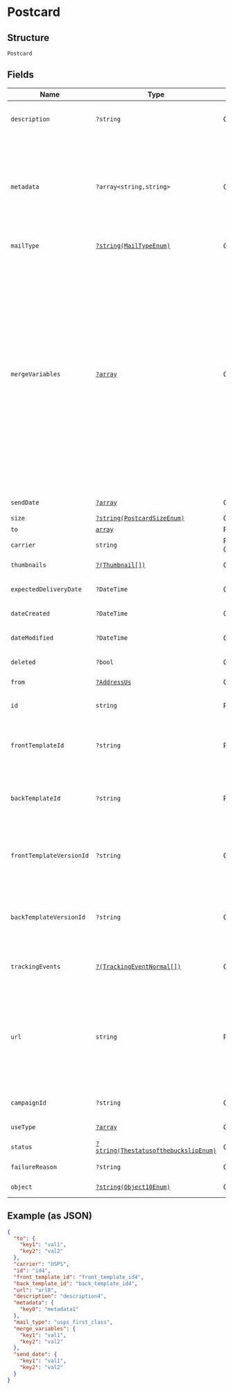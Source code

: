 
# Postcard

## Structure

`Postcard`

## Fields

| Name | Type | Tags | Description | Getter | Setter |
|  --- | --- | --- | --- | --- | --- |
| `description` | `?string` | Optional | An internal description that identifies this resource. Must be no longer than 255 characters.<br>**Constraints**: *Maximum Length*: `255` | getDescription(): ?string | setDescription(?string description): void |
| `metadata` | `?array<string,string>` | Optional | Use metadata to store custom information for tagging and labeling back to your internal systems. Must be an object with up to 20 key-value pairs. Keys must be at most 40 characters and values must be at most 500 characters. Neither can contain the characters `"` and `\`. i.e. '{"customer_id" : "NEWYORK2015"}' Nested objects are not supported.  See [Metadata](#section/Metadata) for more information. | getMetadata(): ?array | setMetadata(?array metadata): void |
| `mailType` | [`?string(MailTypeEnum)`](../../doc/models/mail-type-enum.md) | Optional | - | getMailType(): ?string | setMailType(?string mailType): void |
| `mergeVariables` | [`?array`](../../doc/models/object-enum.md) | Optional | You can input a merge variable payload object to your template to render dynamic content. For example, if you have a template like: `{{variable_name}}`, pass in `{"variable_name": "Harry"}` to render `Harry`. `merge_variables` must be an object. Any type of value is accepted as long as the object is valid JSON; you can use `strings`, `numbers`, `booleans`, `arrays`, `objects`, or `null`. The max length of the object is 25,000 characters. If you call `JSON.stringify` on your object, it can be no longer than 25,000 characters. Your variable names cannot contain any whitespace or any of the following special characters: `!`, `"`, `#`, `%`, `&`, `'`, `(`, `)`, `*`, `+`, `,`, `/`, `;`, `<`, `=`, `>`, `@`, `[`, `\`, `]`, `^`, `````, `{`, `\|`, `}`, `~`. More instructions can be found in <a href="https://help.lob.com/print-and-mail/designing-mail-creatives/dynamic-personalization#using-html-and-merge-variables-10" target="_blank">our guide to using html and merge variables</a>. Depending on your <a href="https://dashboard.lob.com/#/settings/account" target="_blank">Merge Variable strictness</a> setting, if you define variables in your HTML but do not pass them here, you will either receive an error or the variable will render as an empty string. | getMergeVariables(): ?array | setMergeVariables(?array mergeVariables): void |
| `sendDate` | [`?array`](../../doc/models/object-enum.md) | Optional | - | getSendDate(): ?array | setSendDate(?array sendDate): void |
| `size` | [`?string(PostcardSizeEnum)`](../../doc/models/postcard-size-enum.md) | Optional | - | getSize(): ?string | setSize(?string size): void |
| `to` | [`array`](../../doc/models/object-enum.md) | Required | - | getTo(): array | setTo(array to): void |
| `carrier` | `string` | Required, Constant | **Default**: `'USPS'` | getCarrier(): string | setCarrier(string carrier): void |
| `thumbnails` | [`?(Thumbnail[])`](../../doc/models/thumbnail.md) | Optional | - | getThumbnails(): ?array | setThumbnails(?array thumbnails): void |
| `expectedDeliveryDate` | `?DateTime` | Optional | A date in YYYY-MM-DD format of the mailpiece's expected delivery date based on its `send_date`. | getExpectedDeliveryDate(): ?\DateTime | setExpectedDeliveryDate(?\DateTime expectedDeliveryDate): void |
| `dateCreated` | `?DateTime` | Optional | A timestamp in ISO 8601 format of the date the resource was created. | getDateCreated(): ?\DateTime | setDateCreated(?\DateTime dateCreated): void |
| `dateModified` | `?DateTime` | Optional | A timestamp in ISO 8601 format of the date the resource was last modified. | getDateModified(): ?\DateTime | setDateModified(?\DateTime dateModified): void |
| `deleted` | `?bool` | Optional | Only returned if the resource has been successfully deleted. | getDeleted(): ?bool | setDeleted(?bool deleted): void |
| `from` | [`?AddressUs`](../../doc/models/address-us.md) | Optional | - | getFrom(): ?AddressUs | setFrom(?AddressUs from): void |
| `id` | `string` | Required | Unique identifier prefixed with `psc_`.<br>**Constraints**: *Pattern*: `^psc_[a-zA-Z0-9]+$` | getId(): string | setId(string id): void |
| `frontTemplateId` | `?string` | Required | The unique ID of the HTML template used for the front of the postcard. Only filled out when the request contains a valid postcard template ID.<br>**Constraints**: *Pattern*: `^tmpl_[a-zA-Z0-9]+$` | getFrontTemplateId(): ?string | setFrontTemplateId(?string frontTemplateId): void |
| `backTemplateId` | `?string` | Required | The unique ID of the HTML template used for the back of the postcard. Only filled out when the request contains a valid postcard template ID.<br>**Constraints**: *Pattern*: `^tmpl_[a-zA-Z0-9]+$` | getBackTemplateId(): ?string | setBackTemplateId(?string backTemplateId): void |
| `frontTemplateVersionId` | `?string` | Optional | The unique ID of the specific version of the HTML template used for the front of the postcard. Only filled out when the request contains a valid postcard template ID.<br>**Constraints**: *Pattern*: `^vrsn_[a-zA-Z0-9]+$` | getFrontTemplateVersionId(): ?string | setFrontTemplateVersionId(?string frontTemplateVersionId): void |
| `backTemplateVersionId` | `?string` | Optional | The unique ID of the specific version of the HTML template used for the back of the postcard. Only filled out when the request contains a valid postcard template ID.<br>**Constraints**: *Pattern*: `^vrsn_[a-zA-Z0-9]+$` | getBackTemplateVersionId(): ?string | setBackTemplateVersionId(?string backTemplateVersionId): void |
| `trackingEvents` | [`?(TrackingEventNormal[])`](../../doc/models/tracking-event-normal.md) | Optional | An array of tracking_event objects ordered by ascending `time`. Will not be populated for postcards created in test mode. | getTrackingEvents(): ?array | setTrackingEvents(?array trackingEvents): void |
| `url` | `string` | Required | A [signed link](#section/Asset-URLs) served over HTTPS. The link returned will expire in 30 days to prevent mis-sharing. Each time a GET request is initiated, a new signed URL will be generated.<br>**Constraints**: *Pattern*: `^https://lob-assets\.com/(letters\|postcards\|bank-accounts\|checks\|self-mailers\|cards)/[a-z]{3,4}_[a-z0-9]{15,16}(\.pdf\|_thumb_[a-z]+_[0-9]+\.png)\?(version=[a-z0-9-]*&)?expires=[0-9]{10}&signature=[a-zA-Z0-9-_]+$` | getUrl(): string | setUrl(string url): void |
| `campaignId` | `?string` | Optional | The unique ID of the associated campaign if the resource was generated from a campaign. | getCampaignId(): ?string | setCampaignId(?string campaignId): void |
| `useType` | [`?array`](../../doc/models/object-enum.md) | Optional | - | getUseType(): ?array | setUseType(?array useType): void |
| `status` | [`?string(ThestatusofthebuckslipEnum)`](../../doc/models/thestatusofthebuckslip-enum.md) | Optional | - | getStatus(): ?string | setStatus(?string status): void |
| `failureReason` | `?string` | Optional | A string describing the reason for failure if the postcard failed to render. | getFailureReason(): ?string | setFailureReason(?string failureReason): void |
| `object` | [`?string(Object10Enum)`](../../doc/models/object-10-enum.md) | Optional | - | getObject(): ?string | setObject(?string object): void |

## Example (as JSON)

```json
{
  "to": {
    "key1": "val1",
    "key2": "val2"
  },
  "carrier": "USPS",
  "id": "id4",
  "front_template_id": "front_template_id4",
  "back_template_id": "back_template_id4",
  "url": "url8",
  "description": "description4",
  "metadata": {
    "key0": "metadata1"
  },
  "mail_type": "usps_first_class",
  "merge_variables": {
    "key1": "val1",
    "key2": "val2"
  },
  "send_date": {
    "key1": "val1",
    "key2": "val2"
  }
}
```

